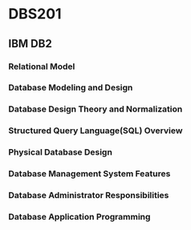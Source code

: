 # DBS201
## IBM DB2

### Relational Model
### Database Modeling and Design
### Database  Design Theory and Normalization
### Structured Query Language(SQL) Overview 
### Physical Database Design
### Database Management System Features
### Database Administrator Responsibilities 
### Database Application Programming 
